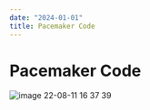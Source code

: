 ```yaml
---
date: "2024-01-01"
title: Pacemaker Code
---
```


# Pacemaker Code

![image 22-08-11 16 37 39](https://i.imgur.com/XO4Zd7R.png)
